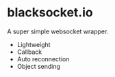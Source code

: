 # blacksocket.io

A super simple websocket wrapper.

* Lightweight
* Callback
* Auto reconnection
* Object sending